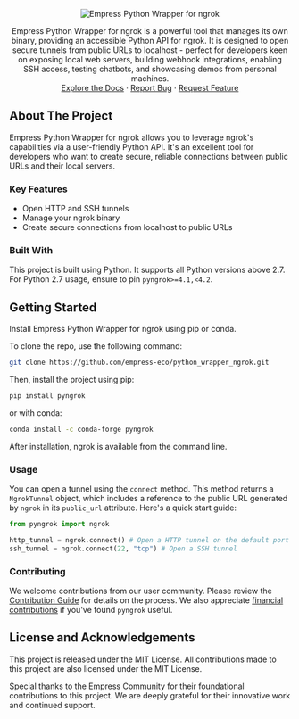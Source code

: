 <p align="center">
<img src="https://grow.empress.eco/uploads/default/original/2X/1/1f1e1044d3864269d2a613577edb9763890422ab.png" alt="Empress Python Wrapper for ngrok" />
</p>

<p align="center">
Empress Python Wrapper for ngrok is a powerful tool that manages its own binary, providing an accessible Python API for ngrok. It is designed to open secure tunnels from public URLs to localhost - perfect for developers keen on exposing local web servers, building webhook integrations, enabling SSH access, testing chatbots, and showcasing demos from personal machines.
<br />
<a href="https://grow.empress.eco/">Explore the Docs</a>
·
<a href="https://github.com/empress-eco/python_wrapper_ngrok/issues">Report Bug</a>
·
<a href="https://github.com/empress-eco/python_wrapper_ngrok/issues">Request Feature</a>
</p>

## About The Project

Empress Python Wrapper for ngrok allows you to leverage ngrok's capabilities via a user-friendly Python API. It's an excellent tool for developers who want to create secure, reliable connections between public URLs and their local servers.

### Key Features

- Open HTTP and SSH tunnels
- Manage your ngrok binary
- Create secure connections from localhost to public URLs

### Built With
This project is built using Python. It supports all Python versions above 2.7. For Python 2.7 usage, ensure to pin `pyngrok>=4.1,<4.2`.

## Getting Started
Install Empress Python Wrapper for ngrok using pip or conda. 

To clone the repo, use the following command:

```sh
git clone https://github.com/empress-eco/python_wrapper_ngrok.git
```
Then, install the project using pip:

```sh
pip install pyngrok
```
or with conda:

```sh
conda install -c conda-forge pyngrok
```
After installation, ngrok is available from the command line.

### Usage

You can open a tunnel using the `connect` method. This method returns a `NgrokTunnel` object, which includes a reference to the public URL generated by `ngrok` in its `public_url` attribute. Here's a quick start guide:

```python
from pyngrok import ngrok

http_tunnel = ngrok.connect() # Open a HTTP tunnel on the default port 80
ssh_tunnel = ngrok.connect(22, "tcp") # Open a SSH tunnel
```

### Contributing

We welcome contributions from our user community. Please review the [Contribution Guide](https://github.com/empress-eco/python_wrapper_ngrok/blob/main/CONTRIBUTING.rst) for details on the process. We also appreciate [financial contributions](https://www.paypal.me/alexdlaird) if you've found `pyngrok` useful.

## License and Acknowledgements

This project is released under the MIT License. All contributions made to this project are also licensed under the MIT License.

Special thanks to the Empress Community for their foundational contributions to this project. We are deeply grateful for their innovative work and continued support.